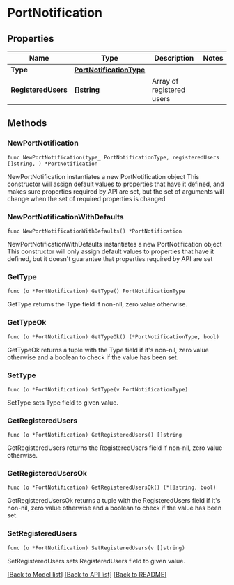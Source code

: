 # PortNotification

## Properties

Name | Type | Description | Notes
------------ | ------------- | ------------- | -------------
**Type** | [**PortNotificationType**](PortNotificationType.md) |  | 
**RegisteredUsers** | **[]string** | Array of registered users | 

## Methods

### NewPortNotification

`func NewPortNotification(type_ PortNotificationType, registeredUsers []string, ) *PortNotification`

NewPortNotification instantiates a new PortNotification object
This constructor will assign default values to properties that have it defined,
and makes sure properties required by API are set, but the set of arguments
will change when the set of required properties is changed

### NewPortNotificationWithDefaults

`func NewPortNotificationWithDefaults() *PortNotification`

NewPortNotificationWithDefaults instantiates a new PortNotification object
This constructor will only assign default values to properties that have it defined,
but it doesn't guarantee that properties required by API are set

### GetType

`func (o *PortNotification) GetType() PortNotificationType`

GetType returns the Type field if non-nil, zero value otherwise.

### GetTypeOk

`func (o *PortNotification) GetTypeOk() (*PortNotificationType, bool)`

GetTypeOk returns a tuple with the Type field if it's non-nil, zero value otherwise
and a boolean to check if the value has been set.

### SetType

`func (o *PortNotification) SetType(v PortNotificationType)`

SetType sets Type field to given value.


### GetRegisteredUsers

`func (o *PortNotification) GetRegisteredUsers() []string`

GetRegisteredUsers returns the RegisteredUsers field if non-nil, zero value otherwise.

### GetRegisteredUsersOk

`func (o *PortNotification) GetRegisteredUsersOk() (*[]string, bool)`

GetRegisteredUsersOk returns a tuple with the RegisteredUsers field if it's non-nil, zero value otherwise
and a boolean to check if the value has been set.

### SetRegisteredUsers

`func (o *PortNotification) SetRegisteredUsers(v []string)`

SetRegisteredUsers sets RegisteredUsers field to given value.



[[Back to Model list]](../README.md#documentation-for-models) [[Back to API list]](../README.md#documentation-for-api-endpoints) [[Back to README]](../README.md)



